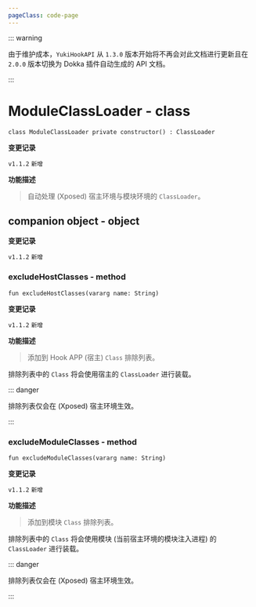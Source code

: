 ```yaml
---
pageClass: code-page
---
```


::: warning

由于维护成本，`YukiHookAPI` 从 `1.3.0` 版本开始将不再会对此文档进行更新且在 `2.0.0` 版本切换为 Dokka 插件自动生成的 API 文档。

:::

# ModuleClassLoader <span class="symbol">- class</span>

```kotlin:no-line-numbers
class ModuleClassLoader private constructor() : ClassLoader
```

**变更记录**

`v1.1.2` `新增`

**功能描述**

> 自动处理 (Xposed) 宿主环境与模块环境的 `ClassLoader`。

## companion object <span class="symbol">- object</span>

**变更记录**

`v1.1.2` `新增`

### excludeHostClasses <span class="symbol">- method</span>

```kotlin:no-line-numbers
fun excludeHostClasses(vararg name: String)
```

**变更记录**

`v1.1.2` `新增`

**功能描述**

> 添加到 Hook APP (宿主) `Class` 排除列表。

排除列表中的 `Class` 将会使用宿主的 `ClassLoader` 进行装载。

::: danger

排除列表仅会在 (Xposed) 宿主环境生效。

:::

### excludeModuleClasses <span class="symbol">- method</span>

```kotlin:no-line-numbers
fun excludeModuleClasses(vararg name: String)
```

**变更记录**

`v1.1.2` `新增`

**功能描述**

> 添加到模块 `Class` 排除列表。

排除列表中的 `Class` 将会使用模块 (当前宿主环境的模块注入进程) 的 `ClassLoader` 进行装载。

::: danger

排除列表仅会在 (Xposed) 宿主环境生效。

:::